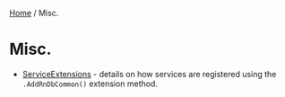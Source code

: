 [Home](/README.md) / Misc.

# Misc.
- [ServiceExtensions](/docs/misc/ServiceExtensions.md) - details on how services are registered using the `.AddRnDbCommon()` extension method.